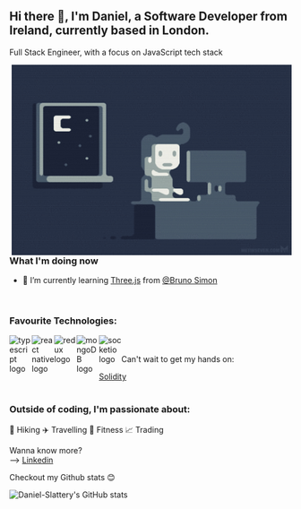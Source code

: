 ## Hi there 👋, I'm Daniel, a Software Developer from Ireland, currently based in London.

Full Stack Engineer, with a
focus on JavaScript tech stack

<img align="right" alt="illustration of web developer with laptop" src="./images/giphy.gif" width="500" height="340" />

### What I'm doing now
- 🌱 I’m currently learning [Three.js](https://threejs.org/) from [@Bruno Simon](https://threejs-journey.xyz/)

<br/>

### Favourite Technologies:

[<img align="left" alt="typescript logo" width="40px" src="https://upload.wikimedia.org/wikipedia/commons/thumb/9/99/Unofficial_JavaScript_logo_2.svg/1200px-Unofficial_JavaScript_logo_2.svg.png"/>][javascript]
[<img align="left" alt="react native logo" width="40px" src="https://reactnative.dev/img/header_logo.svg"/>][reactnative]
[<img align="left" alt="redux logo" width="40px" src="https://redux.js.org/img/redux.svg"/>][redux]
[<img align="left" alt="mongoDB logo" width="40px" src="https://cdn.worldvectorlogo.com/logos/mongodb-icon-1.svg"/>][mongodb]
[<img align="left" alt="socketio logo" width="40px" src="https://upload.wikimedia.org/wikipedia/commons/thumb/9/96/Socket-io.svg/800px-Socket-io.svg.png"/>][socketio]

<br/>
<br/>
Can't wait to get my hands on:

[Solidity](https://github.com/ethereum/solidity)
<br/>
<br/>

### Outside of coding, I'm passionate about:

🥾 Hiking
✈️ Travelling
💪 Fitness
📈 Trading

Wanna know more? <br>
--> [Linkedin](https://www.linkedin.com/in/daniel-s-dev/)

Checkout my Github stats 😊 <br>

![Daniel-Slattery's GitHub stats](https://github-readme-stats.vercel.app/api?username=Daniel-Slattery&count_private=true&show_icons=true&theme=radical)


[javascript]: https://www.javascript.com/
[reactnative]: https://reactnative.dev/
[redux]: https://redux.js.org/
[mongodb]: https://www.mongodb.com/
[socketio]: https://socket.io/
